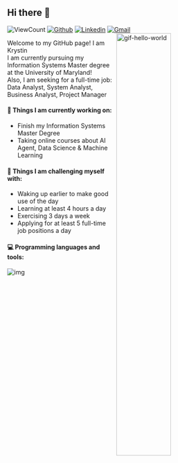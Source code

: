 ## Hi there 👋

![ViewCount](https://views.whatilearened.today/views/github/KrystinCWL/KrystinCWL.svg?cache=remove)
[![Github](https://img.shields.io/badge/-Github-000?style=flat&logo=Github&logoColor=white)](https://github.com/FernandoRoldan93)
[![Linkedin](https://img.shields.io/badge/-LinkedIn-blue?style=flat&logo=Linkedin&logoColor=white)](https://www.linkedin.com/in/froldanzafra/)
[![Gmail](https://img.shields.io/badge/-Gmail-c14438?style=flat&logo=Gmail&logoColor=white)](mailto:Fernando.Roldan.Zafra@gmail.com)
<img width="50%" height="auto" alt="gif-hello-world" src="https://github.com/user-attachments/assets/3daf5ea9-a9c6-47dd-92cb-3fc449380f20" align="right" />

Welcome to my GitHub page! I am Krystin  
I am currently pursuing my Information Systems Master degree at the University of Maryland!  
Also, I am seeking for a full-time job: Data Analyst, System Analyst, Business Analyst, Project Manager

#### 🌱 Things I am currently working on: 
- Finish my Information Systems Master Degree  
- Taking online courses about AI Agent, Data Science & Machine Learning 

#### :muscle: Things I am challenging myself with:
- Waking up earlier to make good use of the day
- Learning at least 4 hours a day
- Exercising 3 days a week
- Applying for at least 5 full-time job positions a day

#### :computer: Programming languages and tools: 



![img](https://github-readme-stats.vercel.app/api/top-langs/?username=KrystinCWL)


<!--

**KrystinCWL/KrystinCWL** is a ✨ _special_ ✨ repository because its `README.md` (this file) appears on your GitHub profile.
- 🔭 I’m currently working on ...
- 🌱 I’m currently learning ...
- 👯 I’m looking to collaborate on ...
- 🤔 I’m looking for help with ...
- 💬 Ask me about ...
- 📫 How to reach me: ...
- 😄 Pronouns: ...
- ⚡ Fun fact: ...

-->
